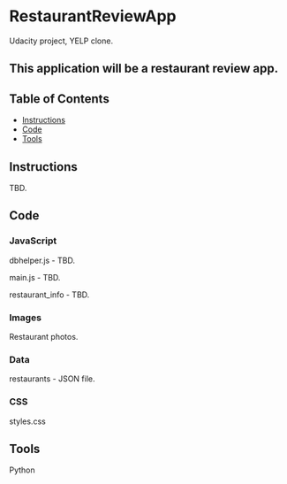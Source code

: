 # RestaurantReviewApp
Udacity project, YELP clone. 

## This application will be a restaurant review app.

## Table of Contents

* [Instructions](#instructions)
* [Code](#code)
* [Tools](#tools)

## Instructions

TBD. 

## Code

### JavaScript

dbhelper.js - TBD.

main.js - TBD.

restaurant_info - TBD.

### Images

Restaurant photos.

### Data

restaurants - JSON file.

### CSS

styles.css

## Tools

Python

